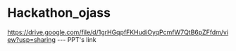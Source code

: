 # Hackathon_ojass

https://drive.google.com/file/d/1grHGqpfFKHudiOyqPcmfW7QtB6pZFfdm/view?usp=sharing --- PPT's link
